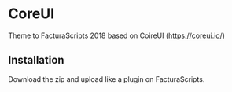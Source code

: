 # CoreUI

Theme to FacturaScripts 2018 based on CoireUI (https://coreui.io/)

## Installation

Download the zip and upload like a plugin on FacturaScripts.